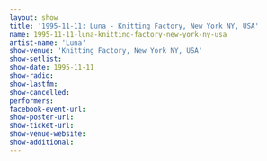 ```yaml
---
layout: show
title: '1995-11-11: Luna - Knitting Factory, New York NY, USA'
name: 1995-11-11-luna-knitting-factory-new-york-ny-usa
artist-name: 'Luna'
show-venue: 'Knitting Factory, New York NY, USA'
show-setlist: 
show-date: 1995-11-11
show-radio: 
show-lastfm: 
show-cancelled: 
performers: 
facebook-event-url: 
show-poster-url: 
show-ticket-url: 
show-venue-website: 
show-additional: 
---
```


